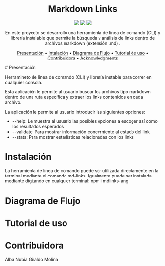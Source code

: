 <div align="center">

# Markdown Links

<a title="JavaScript" href="https://developer.mozilla.org/es/docs/Web/JavaScript"><img src="https://img.shields.io/badge/JavaScript-323330?style=for-the-badge&logo=javascript&logoColor=F7DF1E"></a>
<a title="Node" href="https://nodejs.org/es/"><img src="https://img.shields.io/badge/Node.js-339933?style=for-the-badge&logo=nodedotjs&logoColor=white"></a>
<a title="Jest" href="https://jestjs.io/"><img src="https://img.shields.io/badge/Jest-C21325?style=for-the-badge&logo=jest&logoColor=white"></a>

En este proyecto se desarrolló una herramienta de línea de comando (CLI) y librería instalable que permite la búsqueda y análisis de links dentro de archivos markdown  (extensión .md) .

[Presentación](#presentacion) •
[Intalación](#instalacion) •
[Diagrama de Flujo](#diagrama-de-flujo) •
[Tutorial de uso](#tutorial-de-uso) •
[Contribuidora](#contribuidora) •
[Acknowledgments](#acknowledgments)

</div>
# Presentación

Herramineto de línea de comando (CLI) y librería instable para correr en cualquier consola.

Esta aplicación le permite al usuario buscar los archivos tipo markdown dentro de una ruta específica y extraer los links contenidos en cada archivo.

La aplicación le permite al usuario  introducir las siguientes opciones:
 - --help: Le muestra al usuario las posibles opciones a escoger así como los resultados esperados
  - --validate: Para mostrar información concerniente al estado del link
  - --stats: Para mostrar estadísticas relacionadas con los links

# Instalación

La herramienta de línea de comando puede ser utilizada directamente en la terminal mediante el comando md-links. Igualmente puede ser instalada mediante digitando en cualquier terminal: 
npm i mdlinks-ang

# Diagrama de Flujo

# Tutorial de uso

# Contribuidora

Alba Nubia Giraldo Molina

